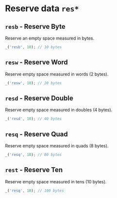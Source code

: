 # Reserve data `res*`

## `resb` - Reserve Byte

Reserve an empty space measured in bytes.

```js
_('resb', 10); // 10 bytes
```

## `resw` - Reserve Word

Reserve empty space measured in words (2 bytes).

```js
_('resw', 10); // 20 bytes
```

## `resd` - Reserve Double

Reserve empty space measured in doubles (4 bytes).

```js
_('resd', 10); // 40 bytes
```

## `resq` - Reserve Quad

Reserve empty space measured in quads (8 bytes).

```js
_('resq', 10); // 80 bytes
```

## `rest` - Reserve Ten

Reserve empty space measured in tens (10 bytes).

```js
_('resq', 10); // 100 bytes
```

